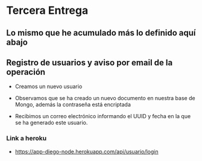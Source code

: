 # Tercera Entrega
Lo mismo que he acumulado más lo definido aquí abajo
----

## Registro de usuarios y aviso por email de la operación

- Creamos un nuevo usuario



- Observamos que se ha creado un nuevo documento en nuestra base de Mongo, además la contraseña está encriptada



- Recibimos un correo electrónico informando el UUID y fecha en la que se ha generado este usuario.


### Link a heroku

- https://app-diego-node.herokuapp.com/api/usuario/login